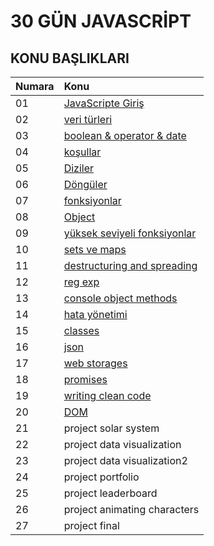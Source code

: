 # 30 GÜN JAVASCRİPT   

## KONU BAŞLIKLARI

| Numara     | Konu                        |
|:-----------|:--------                    |
|01          |[JavaScripte Giriş](https://github.com/dogruvolkan/30GunJavaScript/tree/master/01_Js_Giris)          |
|02          |[veri türleri](https://github.com/dogruvolkan/30GunJavaScript/tree/master/02_veri_Turleri)           |
|03          |[boolean & operator & date](https://github.com/dogruvolkan/30GunJavaScript/tree/master/03_boolean_operator_date)                  |
|04          |[koşullar](https://github.com/dogruvolkan/30GunJavaScript/tree/master/04-kosul)                     |
|05          |[Diziler](https://github.com/dogruvolkan/30GunJavaScript/tree/master/05_diziler)                     |
|06          |[Döngüler](https://github.com/dogruvolkan/30GunJavaScript/tree/master/06_donguler)                     |
|07          |[fonksiyonlar](https://github.com/dogruvolkan/30GunJavaScript/tree/master/07_fonksiyonlar)            |
|08          |[Object](https://github.com/dogruvolkan/30GunJavaScript/tree/master/08-object)                      |
|09          |[yüksek seviyeli fonksiyonlar](https://github.com/dogruvolkan/30GunJavaScript/tree/master/09_yuksekSeviyeliFonks) |
|10          |[sets ve maps](https://github.com/dogruvolkan/30GunJavaScript/tree/master/10_sets_maps)               |
|11          |[destructuring and spreading](https://github.com/dogruvolkan/30GunJavaScript/tree/master/11_destructuring_spread) |
|12          |[reg exp](https://github.com/dogruvolkan/30GunJavaScript/tree/master/12_regexp)                   |
|13          |[console object methods](https://github.com/dogruvolkan/30GunJavaScript/tree/master/13_console)       |
|14          |[hata yönetimi](https://github.com/dogruvolkan/30GunJavaScript/tree/master/14_hata)               |
|15          |[classes](https://github.com/dogruvolkan/30GunJavaScript/tree/master/15_classes)                      |
|16          |[json](https://github.com/dogruvolkan/30GunJavaScript/tree/master/16_Json)                        |
|17          |[web storages](https://github.com/dogruvolkan/30GunJavaScript/tree/master/17_storage)                 |
|18          |[promises](https://github.com/dogruvolkan/30GunJavaScript/tree/master/18_promises)                    |
|19         |[writing clean code](https://github.com/dogruvolkan/30GunJavaScript/tree/master/19_cleanCode)           |
|20          |[DOM](https://github.com/dogruvolkan/30GunJavaScript/tree/master/20_Dom)                         |
|21          |project solar system         |
|22          |project data visualization   |
|23          |project data visualization2  |
|24          |project portfolio            |
|25          |project leaderboard          |
|26          |project animating characters |
|27          |project final                |
